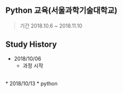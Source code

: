 ## Python 교육(서울과학기술대학교)

> 기간 2018.10.6 ~ 2018.11.10

## Study History
* 2018/10/06
    * 과정 시작

<br>
* 2018/10/13
    * python 

<br>
